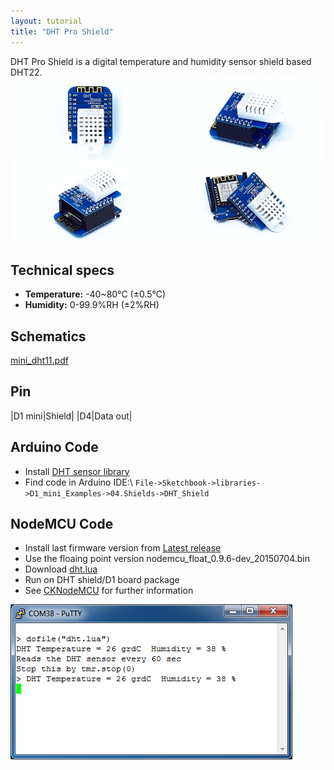 ```yaml
---
layout: tutorial
title: "DHT Pro Shield"
---
```


DHT Pro Shield is a digital temperature and humidity sensor shield based DHT22.
![DHT Pro Shield](./images/dht22-955-3.jpg)

## Technical specs

  * **Temperature:** -40~80°C (±0.5°C)
  * **Humidity:** 0-99.9%RH (±2%RH)

## Schematics
[mini_dht11.pdf](./images/mini_dht11.pdf)

## Pin

|D1 mini|Shield|
|D4|Data out|

## Arduino Code

  - Install [DHT sensor library](https://github.com/adafruit/DHT-sensor-library)
  - Find code in Arduino IDE:\\
`File->Sketchbook->libraries->D1_mini_Examples->04.Shields->DHT_Shield`

## NodeMCU Code
  - Install last firmware version from [Latest release](https://github.com/nodemcu/nodemcu-firmware/releases)
  - Use the floaing point version nodemcu_float_0.9.6-dev_20150704.bin
  - Download [dht.lua](http://sourceforge.net/projects/nodemcu/files/dht.lua)
  - Run on DHT shield/D1 board package
  - See [CKNodeMCU](https://cknodemcu.wordpress.com) for further information

![](./images/dht_d1_output.png)